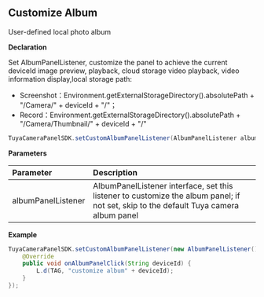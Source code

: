 ## Customize Album

User-defined local photo album

**Declaration**

Set AlbumPanelListener, customize the panel to achieve the current deviceId image preview, playback, cloud storage video playback, video information display,local storage path:

- Screenshot：Environment.getExternalStorageDirectory().absolutePath + "/Camera/" + deviceId + "/"；
- Record：Environment.getExternalStorageDirectory().absolutePath + "/Camera/Thumbnail/" + deviceId + "/"

```java
TuyaCameraPanelSDK.setCustomAlbumPanelListener(AlbumPanelListener albumPanelListener);
```

 **Parameters**

| Parameter          | Description                                                  |
| :----------------- | :----------------------------------------------------------- |
| albumPanelListener | AlbumPanelListener interface, set this listener to customize the album panel; if not set, skip to the default Tuya camera album panel |

**Example**

```java
TuyaCameraPanelSDK.setCustomAlbumPanelListener(new AlbumPanelListener() {
    @Override
    public void onAlbumPanelClick(String deviceId) {
        L.d(TAG, "customize album" + deviceId);
    }
});
```
